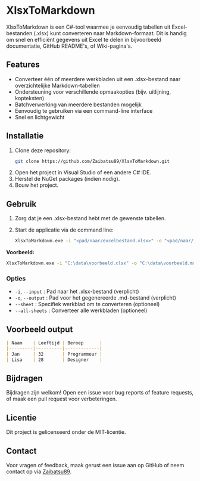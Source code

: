 # XlsxToMarkdown

XlsxToMarkdown is een C#-tool waarmee je eenvoudig tabellen uit Excel-bestanden (.xlsx) kunt converteren naar Markdown-formaat. Dit is handig om snel en efficiënt gegevens uit Excel te delen in bijvoorbeeld documentatie, GitHub README's, of Wiki-pagina's.

## Features

- Converteer één of meerdere werkbladen uit een .xlsx-bestand naar overzichtelijke Markdown-tabellen
- Ondersteuning voor verschillende opmaakopties (bijv. uitlijning, kopteksten)
- Batchverwerking van meerdere bestanden mogelijk
- Eenvoudig te gebruiken via een command-line interface
- Snel en lichtgewicht

## Installatie

1. Clone deze repository:
   ```bash
   git clone https://github.com/Zaibatsu89/XlsxToMarkdown.git
   ```
2. Open het project in Visual Studio of een andere C# IDE.
3. Herstel de NuGet packages (indien nodig).
4. Bouw het project.

## Gebruik

1. Zorg dat je een .xlsx-bestand hebt met de gewenste tabellen.
2. Start de applicatie via de command line:

   ```bash
   XlsxToMarkdown.exe -i "<pad/naar/excelbestand.xlsx>" -o "<pad/naar/output.md>"
   ```

**Voorbeeld:**
```bash
XlsxToMarkdown.exe -i "C:\data\voorbeeld.xlsx" -o "C:\data\voorbeeld.md"
```

### Opties

- `-i`, `--input` : Pad naar het .xlsx-bestand (verplicht)
- `-o`, `--output` : Pad voor het gegenereerde .md-bestand (verplicht)
- `--sheet` : Specifiek werkblad om te converteren (optioneel)
- `--all-sheets` : Converteer alle werkbladen (optioneel)

## Voorbeeld output

```markdown
| Naam    | Leeftijd | Beroep      |
|---------|----------|-------------|
| Jan     | 32       | Programmeur |
| Lisa    | 28       | Designer    |
```

## Bijdragen

Bijdragen zijn welkom! Open een issue voor bug reports of feature requests, of maak een pull request voor verbeteringen.

## Licentie

Dit project is gelicenseerd onder de MIT-licentie.

## Contact

Voor vragen of feedback, maak gerust een issue aan op GitHub of neem contact op via [Zaibatsu89](https://github.com/Zaibatsu89).
